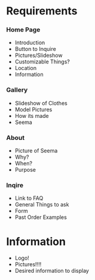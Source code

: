 # Requirements

### Home Page
- Introduction
- Button to Inquire
- Pictures/Slideshow
- Customizable Things?
- Location
- Information

### Gallery
- Slideshow of Clothes
- Model Pictures
- How its made
- Seema 

### About
- Picture of Seema
- Why?
- When?
- Purpose

### Inqire
- Link to FAQ
- General Things to ask
- Form
- Past Order Examples


# Information
- Logo!
- Pictures!!!!
- Desired information to display
